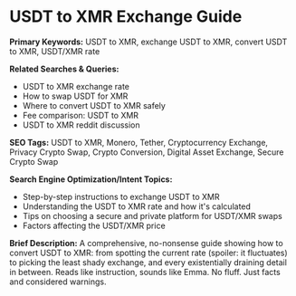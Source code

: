 # USDT to XMR Exchange Guide

**Primary Keywords:** USDT to XMR, exchange USDT to XMR, convert USDT to XMR, USDT/XMR rate

**Related Searches & Queries:**
- USDT to XMR exchange rate
- How to swap USDT for XMR
- Where to convert USDT to XMR safely
- Fee comparison: USDT to XMR
- USDT to XMR reddit discussion

**SEO Tags:**
USDT to XMR, Monero, Tether, Cryptocurrency Exchange, Privacy Crypto Swap, Crypto Conversion, Digital Asset Exchange, Secure Crypto Swap

**Search Engine Optimization/Intent Topics:**
- Step-by-step instructions to exchange USDT to XMR
- Understanding the USDT to XMR rate and how it's calculated
- Tips on choosing a secure and private platform for USDT/XMR swaps
- Factors affecting the USDT/XMR price

**Brief Description:**
A comprehensive, no-nonsense guide showing how to convert USDT to XMR: from spotting the current rate (spoiler: it fluctuates) to picking the least shady exchange, and every existentially draining detail in between. Reads like instruction, sounds like Emma. No fluff. Just facts and considered warnings.